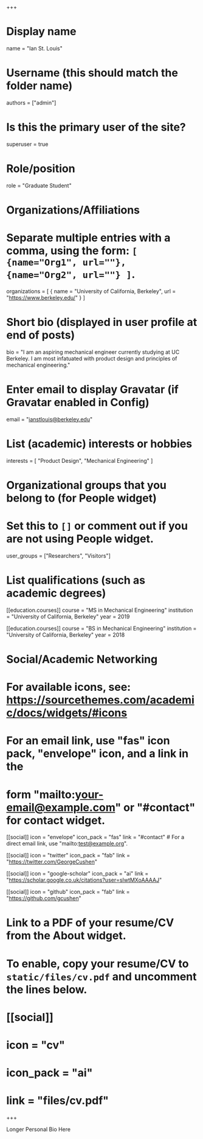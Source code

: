 +++
# Display name
name = "Ian St. Louis"

# Username (this should match the folder name)
authors = ["admin"]

# Is this the primary user of the site?
superuser = true

# Role/position
role = "Graduate Student"


# Organizations/Affiliations
#   Separate multiple entries with a comma, using the form: `[ {name="Org1", url=""}, {name="Org2", url=""} ]`.
organizations = [ { name = "University of California, Berkeley", url = "https://www.berkeley.edu/" } ]

# Short bio (displayed in user profile at end of posts)
bio = "I am an aspiring mechanical engineer currently studying at UC Berkeley. I am most infatuated with product design and principles of mechanical engineering."

# Enter email to display Gravatar (if Gravatar enabled in Config)
email = "ianstlouis@berkeley.edu"

# List (academic) interests or hobbies
interests = [
  "Product Design",
  "Mechanical Engineering"
]

# Organizational groups that you belong to (for People widget)
#   Set this to `[]` or comment out if you are not using People widget.
user_groups = ["Researchers", "Visitors"]

# List qualifications (such as academic degrees)
[[education.courses]]
  course = "MS in Mechanical Engineering"
  institution = "University of California, Berkeley"
  year = 2019

[[education.courses]]
  course = "BS in Mechanical Engineering"
  institution = "University of California, Berkeley"
  year = 2018


# Social/Academic Networking
# For available icons, see: https://sourcethemes.com/academic/docs/widgets/#icons
#   For an email link, use "fas" icon pack, "envelope" icon, and a link in the
#   form "mailto:your-email@example.com" or "#contact" for contact widget.

[[social]]
  icon = "envelope"
  icon_pack = "fas"
  link = "#contact"  # For a direct email link, use "mailto:test@example.org".

[[social]]
  icon = "twitter"
  icon_pack = "fab"
  link = "https://twitter.com/GeorgeCushen"

[[social]]
  icon = "google-scholar"
  icon_pack = "ai"
  link = "https://scholar.google.co.uk/citations?user=sIwtMXoAAAAJ"

[[social]]
  icon = "github"
  icon_pack = "fab"
  link = "https://github.com/gcushen"

# Link to a PDF of your resume/CV from the About widget.
# To enable, copy your resume/CV to `static/files/cv.pdf` and uncomment the lines below.
# [[social]]
#   icon = "cv"
#   icon_pack = "ai"
#   link = "files/cv.pdf"

+++

Longer Personal Bio Here
